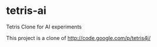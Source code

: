 tetris-ai
=========

Tetris Clone for AI experiments

This project is a clone of http://code.google.com/p/tetris4j/